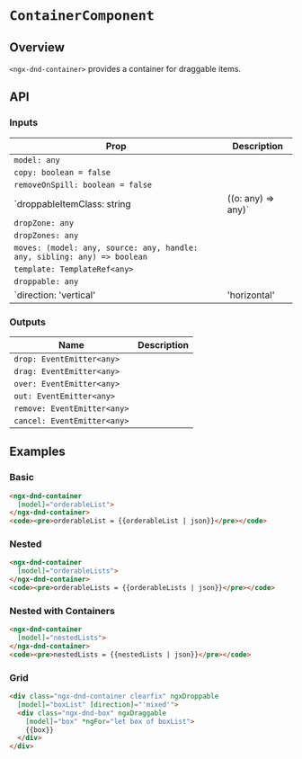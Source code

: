# `ContainerComponent`

## Overview

`<ngx-dnd-container>` provides a container for draggable items.

## API

### Inputs

| Prop                               | Description |
| ---------------------------------- | ----------- |
| `model: any`                       |
| `copy: boolean = false`            |
| `removeOnSpill: boolean = false`   |
| `droppableItemClass: string | ((o: any) => any)` |
| `dropZone: any`                    |
| `dropZones: any`                   |
| `moves: (model: any, source: any, handle: any, sibling: any) => boolean` |
| `template: TemplateRef<any>`       |
| `droppable: any`                   |
| `direction: 'vertical' | 'horizontal' | 'mixed' = 'vertical'` |

### Outputs

| Name                        | Description |
| --------------------------- | ----------- |
| `drop: EventEmitter<any>`   |
| `drag: EventEmitter<any>`   |
| `over: EventEmitter<any>`   |
| `out: EventEmitter<any>`    |
| `remove: EventEmitter<any>` |
| `cancel: EventEmitter<any>` |


## Examples

### Basic

```html { run context='{ "orderableList": ["Item 1", "Item 2", "Item 3"] }' }
<ngx-dnd-container
  [model]="orderableList">
</ngx-dnd-container>
<code><pre>orderableList = {{orderableList | json}}</pre></code>
```

### Nested

```html { playground context='{ "orderableLists": [["Item 1a", "Item 2a", "Item 3a"], ["Item 1b", "Item 2b", "Item 3b"]] }' }
<ngx-dnd-container
  [model]="orderableLists">
</ngx-dnd-container>
<code><pre>orderableLists = {{orderableLists | json}}</pre></code>
```

### Nested with Containers

```html { playground context='{ "nestedLists": [ { "label": "Item 1", "children": [] }, { "label": "Item 2", "children": [ { "label": "Item 2a", "children": [] }, { "label": "Item 2b", "children": [] }, { "label": "Item 2c", "children": [] } ] }, { "label": "Item 3", "children": [ { "label": "Item 3a", "children": [] }, { "label": "Item 3b", "children": [] }, { "label": "Item 3c", "children": [] } ] }] }' }
<ngx-dnd-container
  [model]="nestedLists">
</ngx-dnd-container>
<code><pre>nestedLists = {{nestedLists | json}}</pre></code>
````


### Grid

```html { playground context='{ "boxList": [1, 2, 3, 4, 5, 6, 7, 8, 9, 10, 11, 12, 13, 14, 15, 16, 17, 18, 19, 20, 21, 22, 23, 24, 25, 26, 27, 28, 29, 30, 31, 32, 33, 34, 35, 36, 37, 38, 39, 40, 41, 42, 43, 44, 45, 46, 47, 48, 49, 50, 51, 52, 53, 54, 55, 56, 57, 58, 59, 60, 61, 62, 63, 64, 65, 66, 67, 68, 69, 70, 71, 72, 73, 74, 75, 76, 77, 78, 79, 80, 81, 82, 83, 84, 85, 86, 87, 88, 89, 90, 91, 92, 93, 94, 95, 96, 97, 98, 99, 100] }' }
<div class="ngx-dnd-container clearfix" ngxDroppable
  [model]="boxList" [direction]="'mixed'">
  <div class="ngx-dnd-box" ngxDraggable 
    [model]="box" *ngFor="let box of boxList">
    {{box}}
  </div>
</div>
```